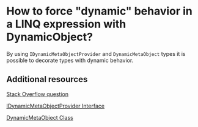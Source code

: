 # How to force "dynamic" behavior in a LINQ expression with DynamicObject?

By using `IDynamicMetaObjectProvider` and `DynamicMetaObject` types it is possible to decorate types with dynamic behavior.

## Additional resources

[Stack Overflow question](https://stackoverflow.com/questions/57336485/how-to-force-dynamic-behavior-in-a-linq-expression-with-dynamicobject)

[IDynamicMetaObjectProvider Interface](https://learn.microsoft.com/en-us/dotnet/api/system.dynamic.idynamicmetaobjectprovider)

[DynamicMetaObject Class](https://learn.microsoft.com/en-us/dotnet/api/system.dynamic.dynamicmetaobject)
